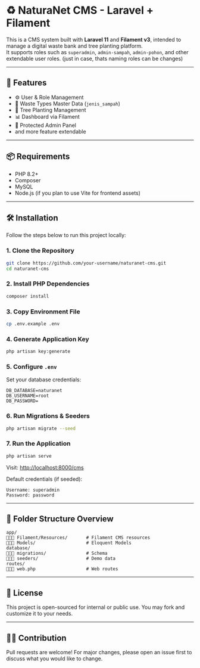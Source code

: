 # ♻️ NaturaNet CMS - Laravel + Filament

This is a CMS system built with **Laravel 11** and **Filament v3**, intended to manage a digital waste bank and tree planting platform.\
It supports roles such as `superadmin`, `admin-sampah`, `admin-pohon`, and other extendable user roles. (just in case, thats naming roles can be changes)

---

## 🚀 Features

- ⚙️ User & Role Management
- 🧾 Waste Types Master Data (`jenis_sampah`)
- 🌱 Tree Planting Management
- 📊 Dashboard via Filament
- 🔐 Protected Admin Panel
- and more feature extendable

---

## 📦 Requirements

- PHP 8.2+
- Composer
- MySQL
- Node.js (if you plan to use Vite for frontend assets)

---

## 🛠️ Installation

Follow the steps below to run this project locally:

### 1. Clone the Repository

```bash
git clone https://github.com/your-username/naturanet-cms.git
cd naturanet-cms
```

### 2. Install PHP Dependencies

```bash
composer install
```

### 3. Copy Environment File

```bash
cp .env.example .env
```

### 4. Generate Application Key

```bash
php artisan key:generate
```

### 5. Configure `.env`

Set your database credentials:

```env
DB_DATABASE=naturanet
DB_USERNAME=root
DB_PASSWORD=
```

### 6. Run Migrations & Seeders

```bash
php artisan migrate --seed
```

### 7. Run the Application

```bash
php artisan serve
```

Visit: [http://localhost:8000/cms](http://localhost:8000/cms)

Default credentials (if seeded):

```
Username: superadmin
Password: password
```

---

## 📁 Folder Structure Overview

```
app/
🏁👉🏻 Filament/Resources/       # Filament CMS resources
🏁👉🏻 Models/                   # Eloquent Models
database/
🏁👉🏻 migrations/               # Schema
🏁👉🏻 seeders/                  # Demo data
routes/
🏁👉🏻 web.php                   # Web routes
```

---

## 📄 License

This project is open-sourced for internal or public use. You may fork and customize it to your needs.

---

## 🤝🏼 Contribution

Pull requests are welcome! For major changes, please open an issue first to discuss what you would like to change.

